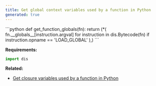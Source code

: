 ```yaml
---
title: Get global context variables used by a function in Python
generated: true
---
```


<div markdown="1" class="ans">
```python
def get_function_globals(fn):
    return (*(
            fn.__globals__[instruction.argval]
            for instruction
            in dis.Bytecode(fn)
            if instruction.opname == 'LOAD_GLOBAL'
        ),)
```
</div>

**Requirements:**
```python
import dis
```

**Related:**
- [Get closure variables used by a function in Python](/en-US/python/get-closure-variables-used-by-function)
